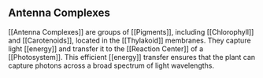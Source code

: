 ## Antenna Complexes  
[[Antenna Complexes]] are groups of [[Pigments]], including [[Chlorophyll]] and [[Carotenoids]], located in the [[Thylakoid]] membranes. They capture light [[energy]] and transfer it to the [[Reaction Center]] of a [[Photosystem]]. This efficient [[energy]] transfer ensures that the plant can capture photons across a broad spectrum of light wavelengths.